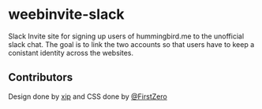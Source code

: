 # weebinvite-slack

Slack Invite site for signing up users of hummingbird.me to the unofficial slack chat. The goal is to link the two accounts so that users have to keep a conistant identity across the websites.


## Contributors
Design done by [xip](http://github.com/xiprox) and CSS done by [@FirstZero](https://github.com/FirstZero)
